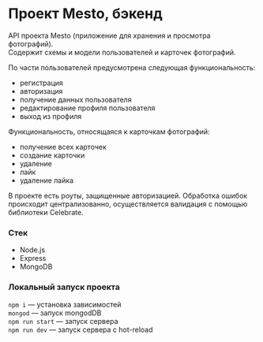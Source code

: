 # Проект Mesto, бэкенд

API проекта Mesto (приложение для хранения и просмотра фотографий).  
Содержит схемы и модели пользователей и карточек фотографий.  
  
По части пользователей предусмотрена следующая функциональность:
* регистрация
* авторизация
* получение данных пользователя
* редактирование профиля пользователя
* выход из профиля
  
Функциональность, относящаяся к карточкам фотографий:
* получение всех карточек
* создание карточки
* удаление
* лайк
* удаление лайка
  
В проекте есть роуты, защищенные авторизацией. Обработка ошибок происходит централизованно, осуществляется валидация с помощью библиотеки Celebrate.  


### Стек

* Node.js
* Express
* MongoDB


### Локальный запуск проекта

`npm i` — установка зависимостей  
`mongod` — запуск mongodDB  
`npm run start` — запуск сервера  
`npm run dev` — запуск сервера с hot-reload  
